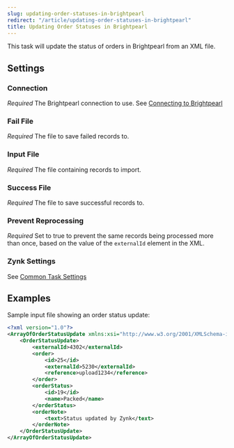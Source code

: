 ```yaml
---
slug: updating-order-statuses-in-brightpearl
redirect: "/article/updating-order-statuses-in-brightpearl"
title: Updating Order Statuses in Brightpearl
---
```



This task will update the status of orders in Brightpearl from an XML file.


## Settings

### Connection 
_Required_
The Brightpearl connection to use. See [Connecting to Brightpearl](connecting-to-brightpearl)

### Fail File
_Required_
The file to save failed records to.

### Input File
_Required_
The file containing records to import.

### Success File
_Required_
The file to save successful records to.

### Prevent Reprocessing
_Required_
Set to true to prevent the same records being processed more than once, based on the value of the `externalId` element in the XML.

### Zynk Settings
See [Common Task Settings](common-task-settings)


## Examples


Sample input file showing an order status update:


```xml
<?xml version="1.0"?>
<ArrayOfOrderStatusUpdate xmlns:xsi="http://www.w3.org/2001/XMLSchema-instance" xmlns:xsd="http://www.w3.org/2001/XMLSchema">
	<OrderStatusUpdate>
		<externalId>4302</externalId>
		<order>
			<id>25</id>
			<externalId>5230</externalId>
			<reference>upload1234</reference>
		</order>
		<orderStatus>
			<id>19</id>
			<name>Packed</name>
		</orderStatus>
		<orderNote>
			<text>Status updated by Zynk</text>
		</orderNote>
	</OrderStatusUpdate>
</ArrayOfOrderStatusUpdate>
```
